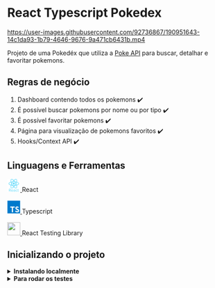 # React Typescript Pokedex



https://user-images.githubusercontent.com/92736867/190951643-14c1da93-1b79-4646-9676-9a471cb6431b.mp4



Projeto de uma Pokedéx que utiliza a [Poke API](https://pokeapi.co/) para buscar, detalhar e favoritar pokemons.

## Regras de negócio

1. Dashboard contendo todos os pokemons ✔️
2. É possível buscar pokemons por nome ou por tipo ✔️
3. É possível favoritar pokemons ✔️
4. Página para visualização de pokemons favoritos ✔️
5. Hooks/Context API ✔️
 
## Linguagens e Ferramentas

<a href="https://reactjs.org/" target="_blank"> <img src="https://raw.githubusercontent.com/devicons/devicon/master/icons/react/react-original-wordmark.svg" alt="react" width="30" height="30"/> </a>
React
</br>
</br>
<a href="https://www.typescriptlang.org/" target="_blank"> <img src="https://raw.githubusercontent.com/devicons/devicon/master/icons/typescript/typescript-original.svg" alt="typescript" width="30" height="30"/> </a>
Typescript
</br>
</br>
<a href="https://testing-library.com/docs/react-testing-library/intro/" target="_blank"> <img src="https://testing-library.com/img/octopus-64x64.png" width="30" height="30" /> </a>
React Testing Library
</br>

## Inicializando o projeto

<details>
  <summary><strong> Instalando localmente </strong></summary>
  
  - ### **Pré-requisitos**

  - **Node.js**
  - Gerenciador de pacotes **npm**
  
  Abra o terminal e crie um diretório em um local de preferência:
  ```sh
  $ mkdir <Nome do diretório aqui>
  ```
  
  Acesse o diretório e então clone este repositório:
  ```sh
  $ cd <Nome do diretório aqui>
  $ git clone git@github.com:ViniGB/pokedex-react-typescript.git
  ```
  
  Acesse o diretório criado:
  ```sh
  $ cd pokedex-react-typescript
  ```
  
  Instale as dependências:
  ```sh
  $ npm install
  ```
  
  Rode a aplicação:
  ```sh
  $ npm start
  ```
  
  - ### Abra o navegador

  [http://localhost:3000](http://localhost:3000) para ver no browser.
</details>
 
<details>
  <summary><strong> Para rodar os testes </strong></summary>
  </br>

  Acesse o diretório criado:
  ```sh
  $ cd pokedex-react-typescript
  ```
  
  Rode os testes:
  ```sh
  $ npm test
  ```
</details>
